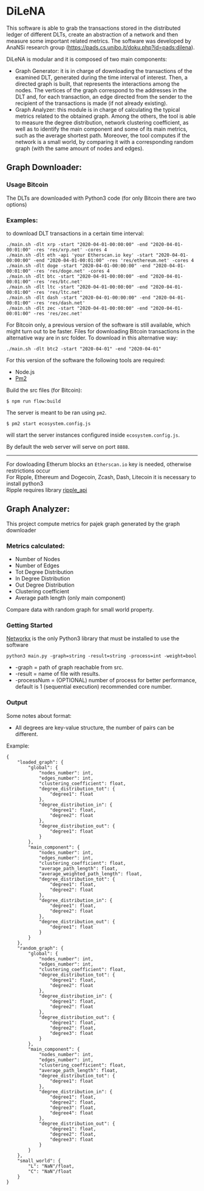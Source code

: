 # DiLeNA

This software is able to grab the transactions stored in the distributed ledger of different DLTs, create an abstraction of a network and then measure some important related metrics. The software was developed by AnaNSi research group (https://pads.cs.unibo.it/doku.php?id=pads:dilena).

 DiLeNA is modular and it is composed of two main components:

*    Graph Generator: it is in charge of downloading the transactions of the examined DLT, generated during the time interval of interest. Then, a directed graph is built, that represents the interactions among the nodes. The vertices of the graph correspond to the addresses in the DLT and, for each transaction, an edge directed from the sender to the recipient of the transactions is made (if not already existing).
*    Graph Analyzer: this module is in charge of calculating the typical metrics related to the obtained graph. Among the others, the tool is able to measure the degree distribution, network clustering coefficient, as well as to identify the main component and some of its main metrics, such as the average shortest path. Moreover, the tool computes if the network is a small world, by comparing it with a corresponding random graph (with the same amount of nodes and edges).


## Graph Downloader: 

### Usage Bitcoin 



The DLTs are downloaded with Python3 code (for only Bitcoin there are two options)

### Examples:

to download DLT transactions in a certain time interval:
```
./main.sh -dlt xrp -start "2020-04-01-00:00:00" -end "2020-04-01-00:01:00" -res 'res/xrp.net' -cores 4
./main.sh -dlt eth -api 'your Etherscan.io key' -start "2020-04-01-00:00:00" -end "2020-04-01-00:01:00" -res 'res/ethereum.net' -cores 4
./main.sh -dlt doge -start "2020-04-01-00:00:00" -end "2020-04-01-00:01:00" -res 'res/doge.net' -cores 4
./main.sh -dlt btc -start "2020-04-01-00:00:00" -end "2020-04-01-00:01:00" -res 'res/btc.net'
./main.sh -dlt ltc -start "2020-04-01-00:00:00" -end "2020-04-01-00:01:00" -res 'res/ltc.net'
./main.sh -dlt dash -start "2020-04-01-00:00:00" -end "2020-04-01-00:01:00" -res 'res/dash.net'
./main.sh -dlt zec -start "2020-04-01-00:00:00" -end "2020-04-01-00:01:00" -res 'res/zec.net'
```

For Bitcoin only, a previous version of the software is still available, which might turn out to be faster. Files for downloading Bitcoin transactions in the alternative way are in src folder. To download in this alternative way:
```
./main.sh -dlt btc2 -start "2020-04-01" -end "2020-04-01" 
```

For this version of the software the following tools are required:
*   Node.js
*   [Pm2](http://pm2.keymetrics.io/)

Build the src files (for Bitcoin):
```
$ npm run flow:build
```
The server is meant to be ran using `pm2`.

```
$ pm2 start ecosystem.config.js
```
will start the server instances configured inside `ecosystem.config.js`.

By default the web server will serve on port `8888`. 


**************************************************************************************************************************************************


For dowloading Etherum blocks an `Etherscan.io` key is needed, otherwise restrictions occur \
For Ripple, Ethereum and Dogecoin, Zcash, Dash, Litecoin it is necessary to install python3 \
Ripple requires library [ripple_api](https://pypi.org/project/python-ripple-lib/)

## Graph Analyzer:

This project compute metrics for pajek graph generated by the graph downloader

### Metrics calculated:

* Number of Nodes
* Number of Edges
* Tot Degree Distribution
* In Degree Distribution
* Out Degree Distribution
* Clustering coefficient
* Average path length (only main component)

Compare data with random graph for small world property.  

### Getting Started

[Networkx](https://networkx.org/documentation/stable/install.html) is the only Python3 library that must be installed to use the software
```
python3 main.py -graph=string -result=string -process=int -weight=bool
```

* -graph = path of graph reachable from src. 
* -result = name of file with results.
* -processNum = (OPTIONAL) number of process for better performance, default is 1 (sequential execution) recommended core number. 

 ### Output

Some notes about format:
* All degrees are key-value structure, the number of pairs can be different.

Example:

```
{
	"loaded_graph": {
		"global": {
			"nodes_number": int, 
			"edges_number": int, 
			"clustering_coefficient": float, 
			"degree_distribution_tot": {
				"degree1": float
			}, 
			"degree_distribution_in": {
				"degree1": float, 
				"degree2": float
			}, 
			"degree_distribution_out": {
				"degree1": float
			}
		}, 
		"main_component": {
			"nodes_number": int, 
			"edges_number": int, 
			"clustering_coefficient": float, 
			"average_path_length": float, 
			"average_weighted_path_length": float, 
			"degree_distribution_tot": {
				"degree1": float,
				"degree2": float
			}, 
			"degree_distribution_in": {
				"degree1": float, 
				"degree2": float
			}, 
			"degree_distribution_out": {
				"degree1": float
			}
		}
	}, 
	"random_graph": {
		"global": {
			"nodes_number": int, 
			"edges_number": int, 
			"clustering_coefficient": float, 
			"degree_distribution_tot": {
				"degree1": float,
				"degree2": float
			}, 
			"degree_distribution_in": {
				"degree1": float, 
				"degree2": float
			}, 
			"degree_distribution_out": {
				"degree1": float,
				"degree2": float,
				"degree3": float
			}
		}, 
		"main_component": {
			"nodes_number": int, 
			"edges_number": int, 
			"clustering_coefficient": float, 
			"average_path_length": float, 
			"degree_distribution_tot": {
				"degree1": float
			}, 
			"degree_distribution_in": {
				"degree1": float, 
				"degree2": float,
				"degree3": float, 
				"degree4": float
			}, 
			"degree_distribution_out": {
				"degree1": float,
				"degree2": float,
				"degree3": float
			}
		}
	}, 
	"small_world": {
		"L": "NaN"/float, 
		"C": "NaN"/float
	}
}
```


